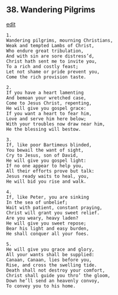 
## 38.  Wandering Pilgrims
[edit](https://docs.google.com/document/d/1Hq7Tt59YxFpHBaoSzpH912erj3IFxyzn/edit?mode=html)



    1. 
    Wandering pilgrims, mourning Christians, 
    Weak and tempted Lambs of Christ, 
    Who endure great tribulation, 
    And with sin are sore distress’d, 
    Christ hath sent me to invite you, 
    To a rich and costly feast; 
    Let not shame or pride prevent you,  
    Come the rich provision taste.

    2. 
    If you have a heart lamenting 
    And bemoan your wretched case, 
    Come to Jesus Christ, repenting, 
    He will give you gospel grace: 
    If you want a heart to fear him, 
    Love and serve him here below; 
    With your troubles now draw near him, 
    He the blessing will bestow.

    3. 
    If, like poor Bartimeus blinded, 
    You bewail the want of sight, 
    Cry to Jesus, son of David, 
    He will give you gospel light: 
    If no one appear to help you, 
    All their efforts prove but talk: 
    Jesus ready waits to heal, you, 
    He will bid you rise and walk.

    4. 
    If, like Peter, you are sinking 
    In the sea of unbelief; 
    Wait with patient, constant praying, 
    Christ will grant you sweet relief. 
    Are you weary, heavy laden? 
    He will give you sweet repose; 
    Bear his light and easy burden, 
    He shall conquer all your foes.

    5. 
    He will give you grace and glory, 
    All your wants shall be supplied: 
    Canaan, Canaan, lies before you, 
    Rise, and cross the swelling tide. 
    Death shall not destroy your comfort, 
    Christ shall guide you thro’ the gloom, 
    Down he’ll send an heavenly convoy, 
    To convey you to his home.
